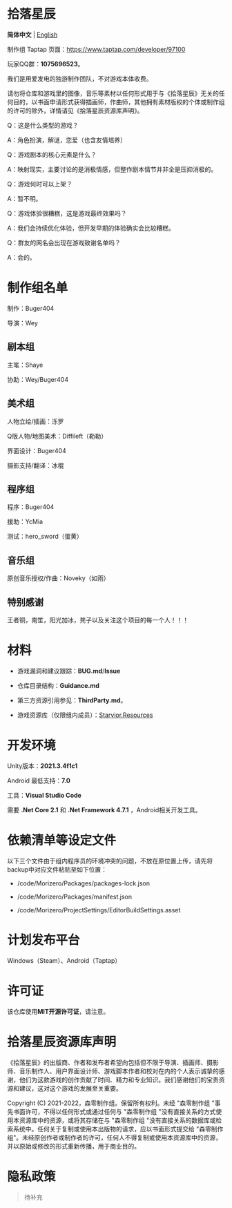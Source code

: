 # 拾落星辰

**简体中文** | [English](https://github.com/Morizerodev/Starvior/README_EN.md)

制作组 Taptap 页面：https://www.taptap.com/developer/97100

玩家QQ群：**1075696523**。

我们是用爱发电的独游制作团队，不对游戏本体收费。

请勿将仓库和游戏里的图像，音乐等素材以任何形式用于与《拾落星辰》无关的任何目的，以书面申请形式获得插画师，作曲师，其他拥有素材版权的个体或制作组的许可的除外，详情请见《拾落星辰资源库声明》。

Q：这是什么类型的游戏？

A：角色扮演，解谜，恋爱（也含友情培养）

Q：游戏剧本的核心元素是什么？

A：映射现实，主要讨论的是消极情感，但整作剧本情节并非全是压抑消极的。

Q：游戏何时可以上架？

A：暂不明。

Q：游戏体验很糟糕，这是游戏最终效果吗？

A：我们会持续优化体验，但开发早期的体验确实会比较糟糕。

Q：群友的网名会出现在游戏致谢名单吗？

A：会的。

# 制作组名单

制作：Buger404

导演：Wey

## 剧本组

主笔：Shaye

协助：Wey/Buger404

## 美术组

人物立绘/插画：泺罗

Q版人物/地图美术：Diffileft（勒勒）

界面设计：Buger404

摄影支持/翻译：冰棍

## 程序组

程序：Buger404

援助：YcMia

测试：hero_sword（蛋黄）

## 音乐组

原创音乐授权/作曲：Noveky（如雨）

## 特别感谢

王者铜，南笙，阳光加冰，凳子以及关注这个项目的每一个人！！！

# 材料

* 游戏漏洞和建议跟踪：**BUG.md**/**Issue**
* 仓库目录结构：**Guidance.md**

* 第三方资源引用参见：**ThirdParty.md**。
* 游戏资源库（仅限组内成员）：[Starvior.Resources](https://github.com/Morizerodev/Starvior.Resources)

# 开发环境 

Unity版本：**2021.3.4f1c1**                   

Android 最低支持：**7.0**

工具：**Visual Studio Code**

需要 **.Net Core 2.1** 和 **.Net Framework 4.7.1** ，Android相关开发工具。

# 依赖清单等设定文件

以下三个文件由于组内程序员的环境冲突的问题，不放在原位置上传，请先将backup中对应文件粘贴至如下位置：

* /code/Morizero/Packages/packages-lock.json

* /code/Morizero/Packages/manifest.json

* /code/Morizero/ProjectSettings/EditorBuildSettings.asset

# 计划发布平台

Windows（Steam）、Android（Taptap）

# 许可证

该仓库使用**MIT开源许可证**，请注意。

# 拾落星辰资源库声明

《拾落星辰》的出版商、作者和发布者希望向包括但不限于导演、插画师、摄影师、音乐制作人、用户界面设计师、游戏脚本作者和校对在内的个人表示诚挚的感谢，他们为这款游戏的创作贡献了时间、精力和专业知识。我们感谢他们的宝贵资源和建议，这对这个游戏的发展至关重要。

Copyright (C) 2021-2022，森零制作组。保留所有权利。未经 "森零制作组 "事先书面许可，不得以任何形式或通过任何与 "森零制作组 "没有直接关系的方式使用本资源库中的资源，或将其存储在与 "森零制作组 "没有直接关系的数据库或检索系统中。任何关于复制或使用本出版物的请求，应以书面形式提交给 "森零制作组"。未经原创作者或制作者的许可，任何人不得复制或使用本资源库中的资源，并以原始或修改的形式重新传播，用于商业目的。

# 隐私政策

> 待补充

